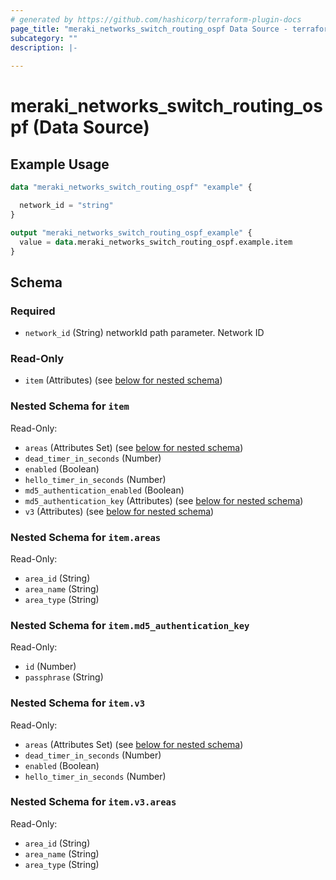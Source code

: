 ```yaml
---
# generated by https://github.com/hashicorp/terraform-plugin-docs
page_title: "meraki_networks_switch_routing_ospf Data Source - terraform-provider-meraki"
subcategory: ""
description: |-
  
---
```


# meraki_networks_switch_routing_ospf (Data Source)



## Example Usage

```terraform
data "meraki_networks_switch_routing_ospf" "example" {

  network_id = "string"
}

output "meraki_networks_switch_routing_ospf_example" {
  value = data.meraki_networks_switch_routing_ospf.example.item
}
```

<!-- schema generated by tfplugindocs -->
## Schema

### Required

- `network_id` (String) networkId path parameter. Network ID

### Read-Only

- `item` (Attributes) (see [below for nested schema](#nestedatt--item))

<a id="nestedatt--item"></a>
### Nested Schema for `item`

Read-Only:

- `areas` (Attributes Set) (see [below for nested schema](#nestedatt--item--areas))
- `dead_timer_in_seconds` (Number)
- `enabled` (Boolean)
- `hello_timer_in_seconds` (Number)
- `md5_authentication_enabled` (Boolean)
- `md5_authentication_key` (Attributes) (see [below for nested schema](#nestedatt--item--md5_authentication_key))
- `v3` (Attributes) (see [below for nested schema](#nestedatt--item--v3))

<a id="nestedatt--item--areas"></a>
### Nested Schema for `item.areas`

Read-Only:

- `area_id` (String)
- `area_name` (String)
- `area_type` (String)


<a id="nestedatt--item--md5_authentication_key"></a>
### Nested Schema for `item.md5_authentication_key`

Read-Only:

- `id` (Number)
- `passphrase` (String)


<a id="nestedatt--item--v3"></a>
### Nested Schema for `item.v3`

Read-Only:

- `areas` (Attributes Set) (see [below for nested schema](#nestedatt--item--v3--areas))
- `dead_timer_in_seconds` (Number)
- `enabled` (Boolean)
- `hello_timer_in_seconds` (Number)

<a id="nestedatt--item--v3--areas"></a>
### Nested Schema for `item.v3.areas`

Read-Only:

- `area_id` (String)
- `area_name` (String)
- `area_type` (String)
